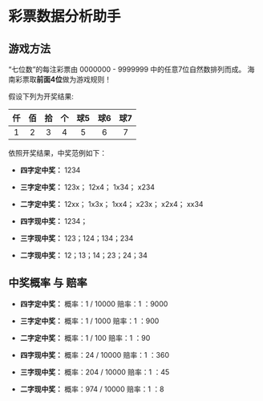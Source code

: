 # 彩票数据分析助手

## 游戏方法

“七位数”的每注彩票由 0000000 - 9999999 中的任意7位自然数排列而成。 海南彩票取**前面4位**做为游戏规则！

假设下列为开奖结果:

| 仟 | 佰 | 拾 | 个 | 球5 | 球6 | 球7 |
| :------: | :------: | :------: | :------: | :------: | :------: | :------: |
| 1 | 2 | 3 | 4 | 5 | 6 | 7 |


依照开奖结果，中奖范例如下：

 - **四字定中奖：**
1234

 - **三字定中奖：**
123x； 12x4； 1x34； x234

 - **二字定中奖：**
12xx； 1x3x； 1xx4； x23x； x2x4； xx34

 - **四字现中奖：**
1234；

 - **三字现中奖：**
123；124；134；234

 - **二字现中奖：**
12；13；14；23；24；34

## 中奖概率 与 赔率
 - **四字定中奖：**
概率：1 / 10000
赔率：1 ：9000

 - **三字定中奖：**
概率：1 / 1000
赔率：1 ：900

 - **二字定中奖：**
概率：1 / 100
赔率：1 ：90

 - **四字现中奖：**
概率：24 / 10000
赔率：1 ：360

 - **三字现中奖：**
概率：204 / 10000
赔率：1 ：45

 - **二字现中奖：**
概率：974 / 10000
赔率：1 ：8


